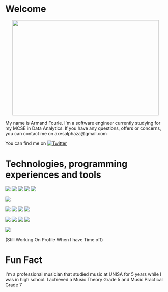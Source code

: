 # Welcome
<p align="center">
  <img width="460" height="300" src="https://media.giphy.com/media/XLsDo3hdxWpdm/giphy.gif">
</p>
My name is Armand Fourie. I'm a software engineer currently studying for my MCSE in Data Analytics. If you have any questions, offers or concerns, you can contact me on axesalphaza@gmail.com
<!--
**AxesAlpha/AxesAlpha** is a ✨ _special_ ✨ repository because its `README.md` (this file) appears on your GitHub profile.

Here are some ideas to get you started:

- 🔭 I’m currently working on ...
- 🌱 I’m currently learning ...
- 👯 I’m looking to collaborate on ...
- 🤔 I’m looking for help with ...
- 💬 Ask me about ...
- 📫 How to reach me: ...
- 😄 Pronouns: ...
- ⚡ Fun fact: ...
-->

<!-- Links to your social media accounts -->
You can find me on [![Twitter][1.2]][1]

[1.2]: http://i.imgur.com/wWzX9uB.png
[1]: https://twitter.com/AxesAlpha

# Technologies, programming experiences and tools
<!-- Coding Experiences-->
![](https://img.shields.io/badge/Code-C%23-blue) 
![](https://img.shields.io/badge/Code-Java-yellow)
![](https://img.shields.io/badge/Code-JavaScript-lightgrey)
![](https://img.shields.io/badge/Code-HTML-red)
![](https://img.shields.io/badge/Code-SQL-blue)
<!-- Libraries -->
![](https://img.shields.io/badge/Library-JQuery-orange)
<!-- Frameworks -->
![](https://img.shields.io/badge/Framework-MVC-yellow)
![](https://img.shields.io/badge/Framework-.Net-yellowgreen)
![](https://img.shields.io/badge/Framework-.NetCore-green)
![](https://img.shields.io/badge/Framework-Bootstrap-lightgrey)
<!-- Platfrom -->
![](https://img.shields.io/badge/Platform-UWP-brightgreen)
![](https://img.shields.io/badge/Platform-Microsoft-yellow)
![](https://img.shields.io/badge/Platform-Azure-red)
![](https://img.shields.io/badge/Platform-Android-lightgrey)
<!-- Operating Systems -->
![](https://img.shields.io/badge/OS-Windows-blue)


(Still Working On Profile When I have Time off)
# Fun Fact
I'm a professional musician that studied music at UNISA for 5 years while I was in high school. I achieved a Music Theory Grade 5 and Music Practical Grade 7
